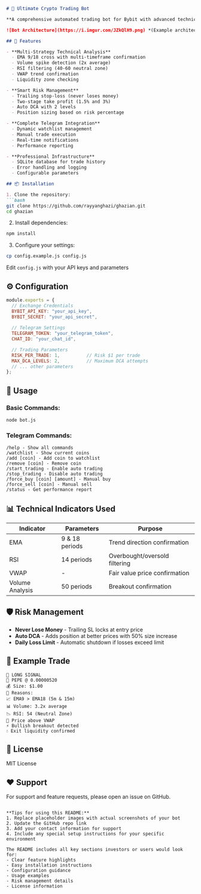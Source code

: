 ```markdown
# 🤖 Ultimate Crypto Trading Bot

**A comprehensive automated trading bot for Bybit with advanced technical analysis and risk management features.**

![Bot Architecture](https://i.imgur.com/JZkQlH9.png) *(Example architecture diagram)*

## 🚀 Features

- **Multi-Strategy Technical Analysis**
  - EMA 9/18 cross with multi-timeframe confirmation
  - Volume spike detection (2x average)
  - RSI filtering (40-60 neutral zone)
  - VWAP trend confirmation
  - Liquidity zone checking

- **Smart Risk Management**
  - Trailing stop-loss (never loses money)
  - Two-stage take profit (1.5% and 3%)
  - Auto DCA with 2 levels
  - Position sizing based on risk percentage

- **Complete Telegram Integration**
  - Dynamic watchlist management
  - Manual trade execution
  - Real-time notifications
  - Performance reporting

- **Professional Infrastructure**
  - SQLite database for trade history
  - Error handling and logging
  - Configurable parameters

## 📦 Installation

1. Clone the repository:
```bash
git clone https://github.com/rayyanghazi/ghazian.git
cd ghazian
```

2. Install dependencies:
```bash
npm install
```

3. Configure your settings:
```bash
cp config.example.js config.js
```
Edit `config.js` with your API keys and parameters

## ⚙️ Configuration

```javascript
module.exports = {
  // Exchange Credentials
  BYBIT_API_KEY: "your_api_key",
  BYBIT_SECRET: "your_api_secret",
  
  // Telegram Settings
  TELEGRAM_TOKEN: "your_telegram_token",
  CHAT_ID: "your_chat_id",

  // Trading Parameters
  RISK_PER_TRADE: 1,          // Risk $1 per trade
  MAX_DCA_LEVELS: 2,          // Maximum DCA attempts
  // ... other parameters
};
```

## 🤖 Usage

### Basic Commands:
```bash
node bot.js
```

### Telegram Commands:
```
/help - Show all commands
/watchlist - Show current coins
/add [coin] - Add coin to watchlist
/remove [coin] - Remove coin
/start_trading - Enable auto trading
/stop_trading - Disable auto trading
/force_buy [coin] [amount] - Manual buy
/force_sell [coin] - Manual sell
/status - Get performance report
```

## 📊 Technical Indicators Used

| Indicator       | Parameters      | Purpose                          |
|----------------|----------------|----------------------------------|
| EMA            | 9 & 18 periods | Trend direction confirmation    |
| RSI            | 14 periods     | Overbought/oversold filtering   |
| VWAP           | -             | Fair value price confirmation   |
| Volume Analysis| 50 periods     | Breakout confirmation           |

## 🛡️ Risk Management

- **Never Lose Money** - Trailing SL locks at entry price
- **Auto DCA** - Adds position at better prices with 50% size increase
- **Daily Loss Limit** - Automatic shutdown if losses exceed limit

## 🌟 Example Trade

```text
🚀 LONG SIGNAL
📌 PEPE @ 0.00000520
💰 Size: $1.00
📝 Reasons:
📈 EMA9 > EMA18 (5m & 15m)
📊 Volume: 3.2x average
📉 RSI: 54 (Neutral Zone)
🔼 Price above VWAP
⚡ Bullish breakout detected
💧 Exit liquidity confirmed
```

## 📜 License

MIT License

## ❤️ Support

For support and feature requests, please open an issue on GitHub.

```

**Tips for using this README:**
1. Replace placeholder images with actual screenshots of your bot
2. Update the GitHub repo link
3. Add your contact information for support
4. Include any special setup instructions for your specific environment

The README includes all key sections investors or users would look for:
- Clear feature highlights
- Easy installation instructions
- Configuration guidance
- Usage examples
- Risk management details
- License information
